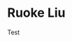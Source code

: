 <div class="entry" style="position: relative;">
    <h1 class="entry-title"><div id="adsmirage"> Ruoke Liu </div></h1>
</div>



<div id="adsmirage"> Test </div>

